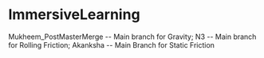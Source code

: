 # ImmersiveLearning
 
Mukheem_PostMasterMerge -- Main branch for Gravity;
N3                      -- Main branch for Rolling Friction;
Akanksha                -- Main Branch for Static Friction

